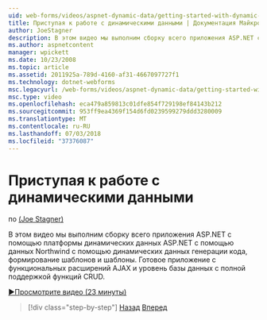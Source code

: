 ```yaml
---
uid: web-forms/videos/aspnet-dynamic-data/getting-started-with-dynamic-data
title: Приступая к работе с динамическими данными | Документация Майкрософт
author: JoeStagner
description: В этом видео мы выполним сборку всего приложения ASP.NET с помощью платформы динамических данных ASP.NET с помощью данных Northwind с помощью кода платформы динамических данных, создание scaffoldi...
ms.author: aspnetcontent
manager: wpickett
ms.date: 10/23/2008
ms.topic: article
ms.assetid: 2011925a-789d-4160-af31-4667097727f1
ms.technology: dotnet-webforms
msc.legacyurl: /web-forms/videos/aspnet-dynamic-data/getting-started-with-dynamic-data
msc.type: video
ms.openlocfilehash: eca479a859813c01dfe854f729198ef84143b212
ms.sourcegitcommit: 953ff9ea4369f154d6fd0239599279ddd3280009
ms.translationtype: MT
ms.contentlocale: ru-RU
ms.lasthandoff: 07/03/2018
ms.locfileid: "37376087"
---
```

<a name="getting-started-with-dynamic-data"></a>Приступая к работе с динамическими данными
====================
по [(Joe Stagner)](https://github.com/JoeStagner)

В этом видео мы выполним сборку всего приложения ASP.NET с помощью платформы динамических данных ASP.NET с помощью данных Northwind с помощью динамических данных генерации кода, формирование шаблонов и шаблоны. Готовое приложение с функциональных расширений AJAX и уровень базы данных с полной поддержкой функций CRUD.

[&#9654;Просмотрите видео (23 минуты)](https://channel9.msdn.com/Blogs/ASP-NET-Site-Videos/getting-started-with-dynamic-data)

> [!div class="step-by-step"]
> [Назад](how-do-i-use-a-dynamiccontrol-in-listview-and-detailsview-controls.md)
> [Вперед](begin-editing-the-templates-in-aspnet-dynamic-data-applications.md)
